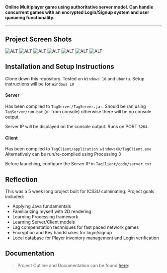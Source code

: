 #### Online Multiplayer game using authoritative server model. Can handle concurrent games with an encrypted Login/Signup system and user queueing functionality.

___

## Project Screen Shots

![ALT](https://i.ibb.co/k3NC3Wy/image9.png)
![ALT](https://i.ibb.co/xjXtSrw/image5.png)
![ALT](https://i.ibb.co/sR7D0vt/image6.png)
![ALT](https://i.ibb.co/hDpx12K/image8.png)
![ALT](https://i.ibb.co/GW881br/image3.png)
![ALT](https://i.ibb.co/fG2QxxZ/image4.png)
![ALT](https://i.ibb.co/NVXyDVM/image7.png)

## Installation and Setup Instructions

Clone down this repository. Tested on `Windows 10` and `Ubuntu`. Setup instructions will be for `Windows 10`

#### Server

Has been compiled to `TagServer/TagServer.jar`. Should be ran using `TagServer/run.bat` (or from console) otherwise there will be no console output.

Server IP will be displayed on the console output. Runs on PORT `5204`.

#### Client

Has been compiled to `TagClient/application.windowsXX/TagClient.exe`
Alternatively can be run/re-compiled using Processing 3

Before launching, configure the Server IP in `TagClient/code/server.txt`


## Reflection

This was a 5 week long project built for ICS3U culminating. Project goals included:  
 - Applying Java fundamentals
 - Familiarizing myself with 2D rendering
 - Learning Processing framework
 - Learning Server/Client models
 - Lag compenstation techniques for fast paced network games
 - Encryption and Key handshakes for login/signup
 - Local database for Player inventory management and Login verification

## Documentation
> Project Outline and Documentation can be found [here](https://docs.google.com/document/d/1DpyZdfKOhErycgIaeVq2_0QCtqmpy3ROW7JpzybAZ4s/edit?usp=sharing): 
